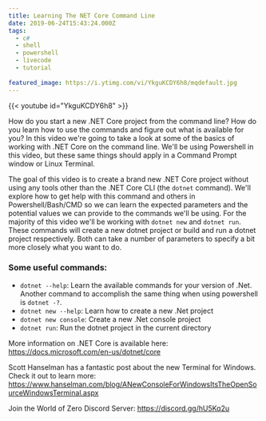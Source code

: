 ```yaml
---
title: Learning The NET Core Command Line
date: 2019-06-24T15:43:24.000Z
tags:
  - c#
  - shell
  - powershell
  - livecode
  - tutorial
  
featured_image: https://i.ytimg.com/vi/YkguKCDY6h8/mqdefault.jpg
---
```


{{< youtube id="YkguKCDY6h8" >}}

How do you start a new .NET Core project from the command line? How do you learn how to use the commands and figure out what is available for you? In this video we're going to take a look at some of the basics of working with .NET Core on the command line. We'll be using Powershell in this video, but these same things should apply in a Command Prompt window or Linux Terminal.

The goal of this video is to create a brand new .NET Core project without using any tools other than the .NET Core CLI (the `dotnet` command). We'll explore how to get help with this command and others in Powershell/Bash/CMD so we can learn the expected parameters and the potential values we can provide to the commands we'll be using. For the majority of this video we'll be working with `dotnet new` and `dotnet run`. These commands will create a new dotnet project or build and run a dotnet project respectively. Both can take a number of parameters to specify a bit more closely what you want to do.

### Some useful commands:

* `dotnet --help`: Learn the available commands for your version of .Net. Another command to accomplish the same thing when using powershell is `dotnet -?`.
* `dotnet new --help`: Learn how to create a new .Net project
* `dotnet new console`: Create a new .Net console project
* `dotnet run`: Run the dotnet project in the current directory

More information on .NET Core is available here: https://docs.microsoft.com/en-us/dotnet/core

Scott Hanselman has a fantastic post about the new Terminal for Windows. Check it out to learn more: https://www.hanselman.com/blog/ANewConsoleForWindowsItsTheOpenSourceWindowsTerminal.aspx

Join the World of Zero Discord Server: https://discord.gg/hU5Kq2u
